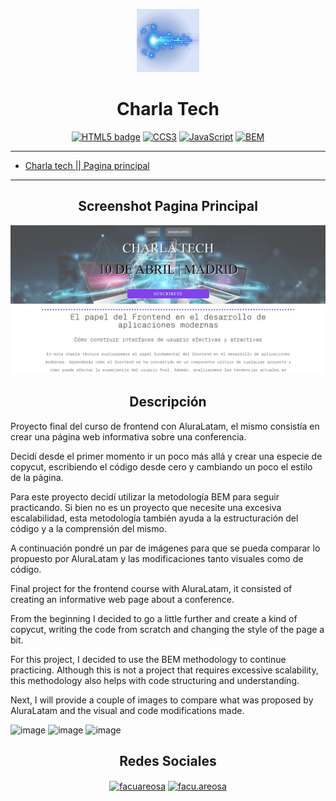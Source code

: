 <p align="center">
  <a href="https://facuareosa.github.io/charlaTech/">
    <img width=20% src="https://raw.githubusercontent.com/facuareosa/charlaTech/main/assets/img/pngwing.com.png" alt="page icon">
  </a>
</p>
<h1 align="center">Charla Tech</h1>

<div align="center">

[![HTML5 badge](https://img.shields.io/static/v1?label=&message=HTML5&color=orange&logo=html5&logoColor=white "HTML5 badge")](https://html.spec.whatwg.org/multipage/ "HTML5 badge")
[![CCS3](https://img.shields.io/static/v1?label=&message=CSS3&color=blue&logo=css3&logoColor=white "CCS3")](https://www.w3.org/Style/CSS/ "CCS3")
[![JavaScript](https://img.shields.io/static/v1?label=&message=JavaScript&color=black&logo=javascript&logoColor=yellow "JavaScript")](https://developer.mozilla.org/en-US/docs/Web/JavaScript "JavaScript")
[![BEM](https://img.shields.io/static/v1?label=&message=BEM%20Methodology&color=lightgrey&logo=bem&logoColor=black "BEM")](https://en.bem.info/methodology/ "BEM")
</div>

------------

- [Charla tech || Pagina principal](https://facuareosa.github.io/charlaTech/)

------------
<h2 align="center">Screenshot Pagina Principal</h2>

![Screenshot Main Page](https://raw.githubusercontent.com/facuareosa/charlaTech/main/assets/img/Screenshot.png)
<br>

<h2 align="center">Descripción</h2>
<p>Proyecto final del curso de frontend con AluraLatam, el mismo consistía en crear una página web informativa sobre una conferencia.</p>
<p>Decidí desde el primer momento ir un poco más allá y crear una especie de copycut, escribiendo el código desde cero y cambiando un poco el estilo de la página.</p>
<p>Para este proyecto decidí utilizar la metodología BEM para seguir practicando. Si bien no es un proyecto que necesite una excesiva escalabilidad, esta metodología también ayuda a la estructuración del código y a la comprensión del mismo.</p>
<p>A continuación pondré un par de imágenes para que se pueda comparar lo propuesto por AluraLatam y las modificaciones tanto visuales como de código.</p>

<p>Final project for the frontend course with AluraLatam, it consisted of creating an informative web page about a conference.</p>
<p>From the beginning I decided to go a little further and create a kind of copycut, writing the code from scratch and changing the style of the page a bit.</p>
<p>For this project, I decided to use the BEM methodology to continue practicing. Although this is not a project that requires excessive scalability, this methodology also helps with code structuring and understanding.</p>
<p>Next, I will provide a couple of images to compare what was proposed by AluraLatam and the visual and code modifications made.</p>

![image](https://live.staticflickr.com/65535/52806526404_32464e4517_b.jpg)
![image](https://live.staticflickr.com/65535/52806681240_90c2d69e79_b.jpg)
![image](https://live.staticflickr.com/65535/52806717418_ab3523bd8e_b.jpg)

<h2 align="center">Redes Sociales</h2>
<p align="center">
<a href="https://linkedin.com/in/facuareosa" target="blank"><img align="center" src="https://raw.githubusercontent.com/rahuldkjain/github-profile-readme-generator/master/src/images/icons/Social/linked-in-alt.svg" alt="facuareosa" height="30" width="40" /></a>
<a href="https://instagram.com/facu.areosa" target="blank"><img align="center" src="https://raw.githubusercontent.com/rahuldkjain/github-profile-readme-generator/master/src/images/icons/Social/instagram.svg" alt="facu.areosa" height="30" width="40" /></a>
</p>
